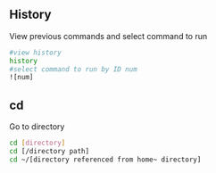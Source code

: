 ## History

View previous commands and select command to run

```bash
#view history
history 
#select command to run by ID num
![num]
```

## cd 

Go to directory

```bash
cd [directory]
cd [/directory path]
cd ~/[directory referenced from home~ directory]
```

